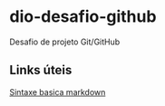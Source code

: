 # dio-desafio-github
Desafio de projeto Git/GitHub
## Links úteis
[Sintaxe basica markdown](https://www.markdownguide.org/basic-syntax/)
